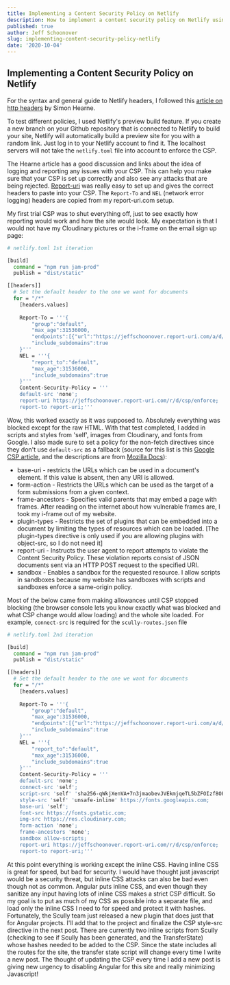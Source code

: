 ```yaml
---
title: Implementing a Content Security Policy on Netlify
description: How to implement a content security policy on Netlify using the Netlify.toml file
published: true
author: Jeff Schoonover
slug: implementing-content-security-policy-netlify
date: '2020-10-04'
---
```


## Implementing a Content Security Policy on Netlify

For the syntax and general guide to Netlify headers, I followed this [article on http headers](https://simonhearne.com/2019/http-headers-fast-and-secure/) by Simon Hearne.  

To test different policies, I used Netlify's preview build feature.  If you create a new branch on your Github repository that is connected to Netlify to build your site, Netlify will automatically build a preview site for you with a random link.  Just log in to your Netlify account to find it.  The localhost servers will not take the `netlify.toml` file into account to enforce the CSP.

The Hearne article has a good discussion and links about the idea of logging and reporting any issues with your CSP.  This can help you make sure that your CSP is set up correctly and also see any attacks that are being rejected.  [Report-uri](https://report-uri.com/) was really easy to set up and gives the correct headers to paste into your CSP.  The `Report-To` and `NEL` (network error logging) headers are copied from my report-uri.com setup.

My first trial CSP was to shut everything off, just to see exactly how reporting would work and how the site would look.  My expectation is that I would not have my Cloudinary pictures or the i-frame on the email sign up page:

```bash
# netlify.toml 1st iteration

[build]
  command = "npm run jam-prod"
  publish = "dist/static"

[[headers]]
  # Set the default header to the one we want for documents
  for = "/*"
    [headers.values]
    
    Report-To = '''{
        "group":"default",
        "max_age":31536000,
        "endpoints":[{"url":"https://jeffschoonover.report-uri.com/a/d/g"}],
        "include_subdomains":true
    }'''
    NEL = '''{
        "report_to":"default",
        "max_age":31536000,
        "include_subdomains":true
    }'''
    Content-Security-Policy = '''
    default-src 'none';
    report-uri https://jeffschoonover.report-uri.com/r/d/csp/enforce;
    report-to report-uri;'''
```

Wow, this worked exactly as it was supposed to.  Absolutely everything was blocked except for the raw HTML.  With that test completed, I added in scripts and styles from 'self', images from Cloudinary, and fonts from Google.  I also made sure to set a policy for the non-fetch directives since they don't use `default-src` as a fallback (source for this list is this [Google CSP article](https://developers.google.com/web/fundamentals/security/csp), and the descriptions are from [Mozilla Docs](https://developer.mozilla.org/en-US/docs/Web/HTTP/Headers/Content-Security-Policy)): 

- base-uri - restricts the URLs which can be used in a document's <base> element. If this value is absent, then any URI is allowed.
- form-action - Restricts the URLs which can be used as the target of a form submissions from a given context.
- frame-ancestors - Specifies valid parents that may embed a page with frames.  After reading on the internet about how vulnerable frames are, I took my i-frame out of my website.
- plugin-types - Restricts the set of plugins that can be embedded into a document by limiting the types of resources which can be loaded.  [The plugin-types directive is only used if you are allowing plugins with object-src, so I do not need it]
- report-uri - Instructs the user agent to report attempts to violate the Content Security Policy. These violation reports consist of JSON documents sent via an HTTP POST request to the specified URI.
- sandbox - Enables a sandbox for the requested resource.  I allow scripts in sandboxes because my website has sandboxes with scripts and sandboxes enforce a same-origin policy.

Most of the below came from making allowances until CSP stopped blocking (the browser console lets you know exactly what was blocked and what CSP change would allow loading) and the whole site loaded.  For example, `connect-src` is required for the `scully-routes.json` file

```bash
# netlify.toml 2nd iteration

[build]
  command = "npm run jam-prod"
  publish = "dist/static"

[[headers]]
  # Set the default header to the one we want for documents
  for = "/*"
    [headers.values]
    
    Report-To = '''{
        "group":"default",
        "max_age":31536000,
        "endpoints":[{"url":"https://jeffschoonover.report-uri.com/a/d/g"}],
        "include_subdomains":true
    }'''
    NEL = '''{
        "report_to":"default",
        "max_age":31536000,
        "include_subdomains":true
    }'''
    Content-Security-Policy = '''
    default-src 'none';
    connect-src 'self';
    script-src 'self' 'sha256-qWkjXenVA+7n3jmaobevJVEkmjqeTL5bZFOIzf8OFG4=' 'sha256-JXy9GK9Sb50pLJz2b9lcBOflxoQuinKD1LXvTSon+AI=';
    style-src 'self' 'unsafe-inline' https://fonts.googleapis.com;
    base-uri 'self';
    font-src https://fonts.gstatic.com;
    img-src https://res.cloudinary.com;
    form-action 'none';
    frame-ancestors 'none';
    sandbox allow-scripts;
    report-uri https://jeffschoonover.report-uri.com/r/d/csp/enforce;
    report-to report-uri;'''
```

At this point everything is working except the inline CSS.  Having inline CSS is great for speed, but bad for security.  I would have thought just javascript would be a security threat, but inline CSS attacks can also be bad even though not as common.  Angular puts inline CSS, and even though they sanitize any input having lots of inline CSS makes a strict CSP difficult.  So my goal is to put as much of my CSS as possible into a separate file, and load only the inline CSS I need to for speed and protect it with hashes.  Fortunately, the Scully team just released a new plugin that does just that for Angular projects.  I'll add that to the project and finalize the CSP style-src directive in the next post.  There are currently two inline scripts from Scully (checking to see if Scully has been generated, and the TransferState) whose hashes needed to be added to the CSP.  Since the state includes all the routes for the site, the transfer state script will change every time I write a new post.  The thought of updating the CSP every time I add a new post is giving new urgency to disabling Angular for this site and really minimizing Javascript!
